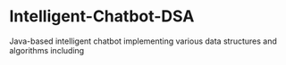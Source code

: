 # Intelligent-Chatbot-DSA
Java-based intelligent chatbot implementing various data structures and algorithms including
